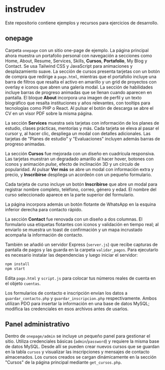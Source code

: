 # instrudev

Este repositorio contiene ejemplos y recursos para ejercicios de desarrollo.

## onepage

Carpeta `onepage` con un sitio one-page de ejemplo. La página principal ahora muestra un portafolio personal con navegación a secciones como Home, About, Resume, Services, Skills, **Cursos**, **Portafolio**, My Blog y Contact. Se usa Tailwind CSS y JavaScript para animaciones y desplazamiento suave. La sección de cursos presenta tarjetas con un botón de compra que redirige a `pago.html`, mientras que el portafolio incluye una barra de filtros que resalta el activo en amarillo y un grid de proyectos con overlay e iconos que abren una galería modal.
La sección de habilidades incluye barras de progreso animadas que se llenan cuando aparecen en pantalla. El bloque **About** incorpora una imagen de perfil y un texto biográfico que resalta instituciones y años relevantes, con tooltips para tecnologías como PHP o React. Al pulsar el botón de descarga se abre el CV en un visor PDF sobre la misma página.

La sección **Services** muestra seis tarjetas con información de los planes de estudio, clases prácticas, mentorías y más. Cada tarjeta se eleva al pasar el cursor y, al hacer clic, despliega un modal con detalles adicionales. Las tarjetas de "Planes de estudio" y "Evaluaciones" incluyen además barras de progreso animadas.

La sección **Cursos** fue mejorada con un diseño en cuadrícula responsiva. Las tarjetas muestran un degradado amarillo al hacer hover, botones con iconos y animación *pulse*, efecto de inclinación 3D y un círculo de popularidad. Al pulsar **Ver más** se abre un modal con información extra y precio, y **Inscribirse** despliega un acordeón con un pequeño formulario.

Cada tarjeta de curso incluye un botón **Inscribirse** que abre un modal para registrar nombre completo, teléfono, correo, género y edad. El nombre del curso seleccionado aparece en la parte superior del formulario.

La página incorpora además un botón flotante de WhatsApp en la esquina inferior derecha para contacto rápido.

La sección **Contact** fue renovada con un diseño a dos columnas. El formulario usa etiquetas flotantes con iconos y validación en tiempo real; al enviarlo se muestra un toast de confirmación y un mapa incrustado acompaña la información de contacto.

También se añadió un servidor Express (`server.js`) que recibe capturas de pantalla de pagos y las guarda en la carpeta `validar_pagos`. Para ejecutarlo es necesario instalar las dependencias y luego iniciar el servidor:

```bash
npm install
npm start
```

Edita `pago.html` y `script.js` para colocar tus números reales de cuenta en el objeto `cuentas`.

Los formularios de contacto e inscripción envían los datos a `guardar_contacto.php` y `guardar_inscripcion.php` respectivamente. Ambos utilizan PDO para insertar la información en una base de datos MySQL; modifica las credenciales en esos archivos antes de usarlos.

## Panel administrativo

Dentro de `onepage/admin` se incluye un pequeño panel para gestionar el sitio. Utiliza credenciales básicas (`admin`/`password`) y requiere la misma base de datos MySQL. Desde allí se pueden crear nuevos cursos que se guardan en la tabla `cursos` y visualizar las inscripciones y mensajes de contacto almacenados. Los cursos creados se cargan dinámicamente en la sección "Cursos" de la página principal mediante `get_cursos.php`.
